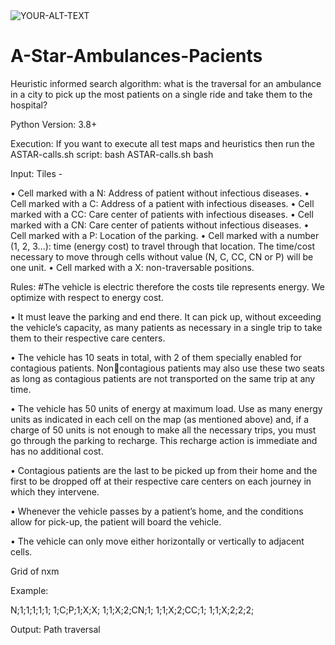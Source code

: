 <picture>
 <source media="(prefers-color-scheme: dark)" srcset="[YOUR-DARKMODE-IMAGE](https://i.ytimg.com/vi/og_reuAtIXc/maxresdefault.jpg)">
 <source media="(prefers-color-scheme: light)" srcset="[YOUR-LIGHTMODE-IMAGE](https://i.ytimg.com/vi/og_reuAtIXc/maxresdefault.jpg)">
 <img alt="YOUR-ALT-TEXT" src="YOUR-DEFAULT-IMAGE">
</picture>



# A-Star-Ambulances-Pacients
Heuristic informed search algorithm: what is the traversal for an ambulance in a city to pick up the most patients on a single ride and take them to the hospital?

Python Version: 3.8+

Execution:
If you want to execute all test maps and heuristics then run the ASTAR-calls.sh script: bash ASTAR-calls.sh 
bash 

Input:
Tiles -

• Cell marked with a N: Address of patient without infectious diseases.
• Cell marked with a C: Address of a patient with infectious diseases.
• Cell marked with a CC: Care center of patients with infectious diseases.
• Cell marked with a CN: Care center of patients without infectious diseases.
• Cell marked with a P: Location of the parking.
• Cell marked with a number (1, 2, 3...): time (energy cost) to travel through that location. The time/cost
necessary to move through cells without value (N, C, CC, CN or P) will be one unit.
• Cell marked with a X: non-traversable positions.


Rules: 
#The vehicle is electric therefore the costs tile represents energy. We optimize with respect to energy cost.

• It must leave the parking and end there. It can pick up, without exceeding the vehicle’s capacity, as many
patients as necessary in a single trip to take them to their respective care centers.

• The vehicle has 10 seats in total, with 2 of them specially enabled for contagious patients. Noncontagious patients may also use these two seats as long as contagious patients are not transported on the
same trip at any time.

• The vehicle has 50 units of energy at maximum load. Use as many energy units as indicated in each cell
on the map (as mentioned above) and, if a charge of 50 units is not enough to make all the necessary trips,
you must go through the parking to recharge. This recharge action is immediate and has no additional
cost.

• Contagious patients are the last to be picked up from their home and the first to be dropped off at their
respective care centers on each journey in which they intervene.

• Whenever the vehicle passes by a patient’s home, and the conditions allow for pick-up, the patient will
board the vehicle.

• The vehicle can only move either horizontally or vertically to adjacent cells.


Grid of nxm 

Example:

N;1;1;1;1;1;
1;C;P;1;X;X;
1;1;X;2;CN;1;
1;1;X;2;CC;1;
1;1;X;2;2;2;


Output: Path traversal
